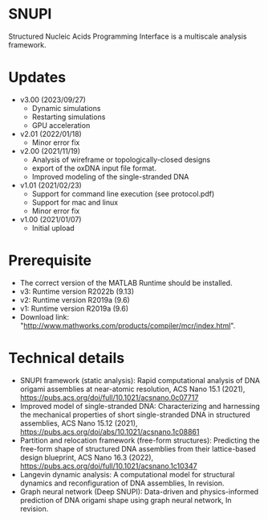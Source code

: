 # SNUPI
  Structured Nucleic Acids Programming Interface is a multiscale analysis framework.

# Updates
  - v3.00 (2023/09/27)
	* Dynamic simulations
	* Restarting simulations
	* GPU acceleration
  - v2.01 (2022/01/18)
	* Minor error fix
  - v2.00 (2021/11/19)
	* Analysis of wireframe or topologically-closed designs
	* export of the oxDNA input file format.
	* Improved modeling of the single-stranded DNA
  - v1.01 (2021/02/23)
	* Support for command line execution (see protocol.pdf)
	* Support for mac and linux
	* Minor error fix
  - v1.00 (2021/01/07)
	* Initial upload

# Prerequisite
  - The correct version of the MATLAB Runtime should be installed.
  - v3: Runtime version R2022b (9.13)
  - v2: Runtime version R2019a (9.6)
  - v1: Runtime version R2019a (9.6)
  - Download link: "http://www.mathworks.com/products/compiler/mcr/index.html".

# Technical details
  - SNUPI framework (static analysis): Rapid computational analysis of DNA origami assemblies at near-atomic resolution, ACS Nano 15.1 (2021), https://pubs.acs.org/doi/full/10.1021/acsnano.0c07717
  - Improved model of single-stranded DNA: Characterizing and harnessing the mechanical properties of short single-stranded DNA in structured assemblies, ACS Nano 15.12 (2021), https://pubs.acs.org/doi/abs/10.1021/acsnano.1c08861
  - Partition and relocation framework (free-form structures): Predicting the free-form shape of structured DNA assemblies from their lattice-based design blueprint, ACS Nano 16.3 (2022), https://pubs.acs.org/doi/full/10.1021/acsnano.1c10347
  - Langevin dynamic analysis: A computational model for structural dynamics and reconfiguration of DNA assemblies, In revision.
  - Graph neural network (Deep SNUPI): Data-driven and physics-informed prediction of DNA origami shape using graph neural network, In revision.
  
  